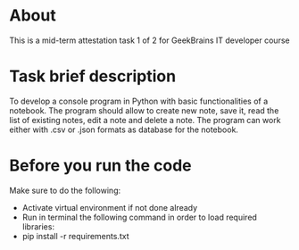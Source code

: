 
# About
This is a mid-term attestation task 1 of 2 for GeekBrains IT developer course

# Task brief description

To develop a console program in Python with basic functionalities of a notebook.
The program should allow to create new note, save it, read the list of existing notes, edit a note and delete a note.
The program can work either with .csv or .json formats as database for the notebook.

# Before you run the code

Make sure to do the following:
- Activate virtual environment if not done already
- Run in terminal the following command in order to load required libraries:
- pip install -r requirements.txt

